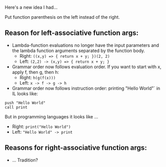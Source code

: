 Here's a new idea I had...

Put function parenthesis on the left instead of the right.

## Reason for left-associative function args:
- Lambda-function evaluations no longer have the input parameters and the lambda function arguments separated by the function body.
	- Right: `((x,y) => { return x + y; })(2, 2)`
	- Left: `(2,2) -> (x,y) => { return x + y; }`
- Grammar order now follows evaluation order.  If you want to start with x, apply f, then g, then h:
	- Right: `h(g(f(x)))`
	- Left: `x -> f -> g -> h`
- Grammar order now follows instruction order:
printing "Hello World"` in IL looks like:
```
push "Hello World"
call print
```
But in programming languages it looks like ...
- Right: `print("Hello World")`
- Left: `"Hello World" -> print`

## Reasons for right-associative function args:
- ... Tradition?
